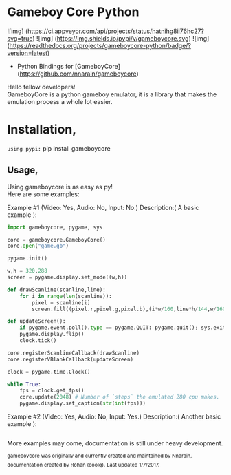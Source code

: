 Gameboy Core Python
===================

![img] (https://ci.appveyor.com/api/projects/status/hatnihg8ii76hc27?svg=true)
![img] (https://img.shields.io/pypi/v/gameboycore.svg)
![img] (https://readthedocs.org/projects/gameboycore-python/badge/?version=latest)

* Python Bindings for [GameboyCore] (https://github.com/nnarain/gameboycore)  

Hello fellow developers!  
GameboyCore is a python gameboy emulator, it is a library that makes the emulation process a whole lot easier.



# Installation,

`using pypi:`
    pip install gameboycore

Usage,
------

Using gameboycore is as easy as py!  
Here are some examples:

Example #1 (Video: Yes, Audio: No, Input: No.) Description:( A basic example ):

```python
import gameboycore, pygame, sys

core = gameboycore.GameboyCore()
core.open("game.gb")

pygame.init()

w,h = 320,288
screen = pygame.display.set_mode((w,h))

def drawScanline(scanline,line):
    for i in range(len(scanline)):
        pixel = scanline[i]
        screen.fill((pixel.r,pixel.g,pixel.b),(i*w/160,line*h/144,w/160,h/144))

def updateScreen():
    if pygame.event.poll().type == pygame.QUIT: pygame.quit(); sys.exit()
    pygame.display.flip()
    clock.tick()

core.registerScanlineCallback(drawScanline)
core.registerVBlankCallback(updateScreen)

clock = pygame.time.Clock()

while True:
    fps = clock.get_fps()
    core.update(2048) # Number of `steps` the emulated Z80 cpu makes.
    pygame.display.set_caption(str(int(fps)))
```

Example #2 (Video: Yes, Audio: No, Input: Yes.) Description:( Another basic example ):

```python

```

More examples may come, documentation is still under heavy development.

<sub>gameboycore was originally and currently created and maintained by Nnarain, documentation created by Rohan (coolq).</sub>
<sub>Last updated 1/7/2017.</sub>
